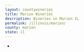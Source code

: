 ```yaml
---
layout: countywineries
title: Marion Wineries
description: Wineries in Marion IL
permalink: /illinois/marion/
county: marion
state: il
---
```

-
